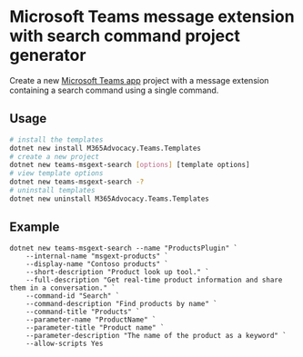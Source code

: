 # Microsoft Teams message extension with search command project generator

Create a new [Microsoft Teams app](https://learn.microsoft.com/MicrosoftTeams/platform/overview) project with a message extension containing a search command using a single command.

## Usage

```bash
# install the templates
dotnet new install M365Advocacy.Teams.Templates
# create a new project
dotnet new teams-msgext-search [options] [template options]
# view template options
dotnet new teams-msgext-search -?
# uninstall templates
dotnet new uninstall M365Advocacy.Teams.Templates
```

## Example

```pwsh
dotnet new teams-msgext-search --name "ProductsPlugin" `
    --internal-name "msgext-products" `
    --display-name "Contoso products" `
    --short-description "Product look up tool." `
    --full-description "Get real-time product information and share them in a conversation." `
    --command-id "Search" `
    --command-description "Find products by name" `
    --command-title "Products" `
    --parameter-name "ProductName" `
    --parameter-title "Product name" `
    --parameter-description "The name of the product as a keyword" `
    --allow-scripts Yes
```
